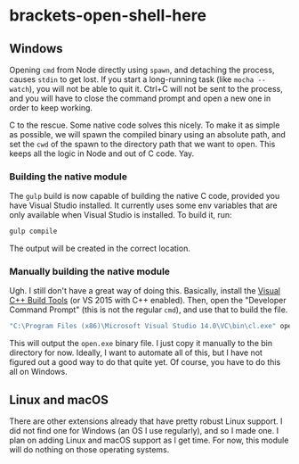 # brackets-open-shell-here

## Windows

Opening `cmd` from Node directly using `spawn`, and detaching the process, causes `stdin` to get lost. If you start a long-running task (like `mocha --watch`), you will not be able to quit it. Ctrl+C will not be sent to the process, and you will have to close the command prompt and open a new one in order to keep working.

C to the rescue. Some native code solves this nicely. To make it as simple as possible, we will spawn the compiled binary using an absolute path, and set the `cwd` of the spawn to the directory path that we want to open. This keeps all the logic in Node and out of C code. Yay.

### Building the native module

The `gulp` build is now capable of building the native C code, provided you have Visual Studio installed. It currently uses some env variables that are only available when Visual Studio is installed. To build it, run:

```bash
gulp compile
```

The output will be created in the correct location.

### Manually building the native module

Ugh. I still don't have a great way of doing this. Basically, install the [Visual C++ Build Tools](http://landinghub.visualstudio.com/visual-cpp-build-tools) (or VS 2015 with C++ enabled). Then, open the "Developer Command Prompt" (this is not the regular `cmd`), and use that to build the file.

```bash
"C:\Program Files (x86)\Microsoft Visual Studio 14.0\VC\bin\cl.exe" open.c
```

This will output the `open.exe` binary file. I just copy it manually to the bin directory for now. Ideally, I want to automate all of this, but I have not figured out a good way to do that quite yet. Of course, you have to do this all on Windows.

## Linux and macOS

There are other extensions already that have pretty robust Linux support. I did not find one for Windows (an OS I use regularly), and so I made one. I plan on adding Linux and macOS support as I get time. For now, this module will do nothing on those operating systems.

